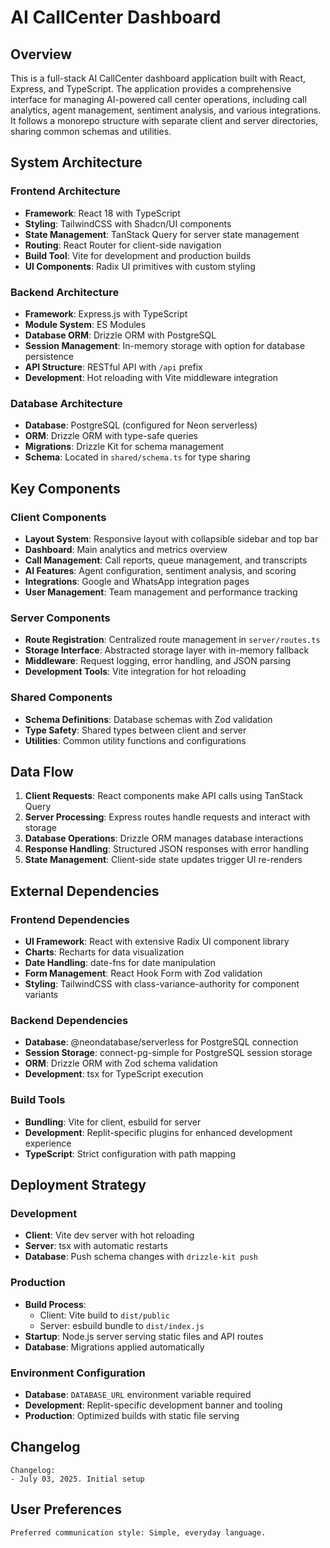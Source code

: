 # AI CallCenter Dashboard

## Overview

This is a full-stack AI CallCenter dashboard application built with React, Express, and TypeScript. The application provides a comprehensive interface for managing AI-powered call center operations, including call analytics, agent management, sentiment analysis, and various integrations. It follows a monorepo structure with separate client and server directories, sharing common schemas and utilities.

## System Architecture

### Frontend Architecture
- **Framework**: React 18 with TypeScript
- **Styling**: TailwindCSS with Shadcn/UI components
- **State Management**: TanStack Query for server state management
- **Routing**: React Router for client-side navigation
- **Build Tool**: Vite for development and production builds
- **UI Components**: Radix UI primitives with custom styling

### Backend Architecture
- **Framework**: Express.js with TypeScript
- **Module System**: ES Modules
- **Database ORM**: Drizzle ORM with PostgreSQL
- **Session Management**: In-memory storage with option for database persistence
- **API Structure**: RESTful API with `/api` prefix
- **Development**: Hot reloading with Vite middleware integration

### Database Architecture
- **Database**: PostgreSQL (configured for Neon serverless)
- **ORM**: Drizzle ORM with type-safe queries
- **Migrations**: Drizzle Kit for schema management
- **Schema**: Located in `shared/schema.ts` for type sharing

## Key Components

### Client Components
- **Layout System**: Responsive layout with collapsible sidebar and top bar
- **Dashboard**: Main analytics and metrics overview
- **Call Management**: Call reports, queue management, and transcripts
- **AI Features**: Agent configuration, sentiment analysis, and scoring
- **Integrations**: Google and WhatsApp integration pages
- **User Management**: Team management and performance tracking

### Server Components
- **Route Registration**: Centralized route management in `server/routes.ts`
- **Storage Interface**: Abstracted storage layer with in-memory fallback
- **Middleware**: Request logging, error handling, and JSON parsing
- **Development Tools**: Vite integration for hot reloading

### Shared Components
- **Schema Definitions**: Database schemas with Zod validation
- **Type Safety**: Shared types between client and server
- **Utilities**: Common utility functions and configurations

## Data Flow

1. **Client Requests**: React components make API calls using TanStack Query
2. **Server Processing**: Express routes handle requests and interact with storage
3. **Database Operations**: Drizzle ORM manages database interactions
4. **Response Handling**: Structured JSON responses with error handling
5. **State Management**: Client-side state updates trigger UI re-renders

## External Dependencies

### Frontend Dependencies
- **UI Framework**: React with extensive Radix UI component library
- **Charts**: Recharts for data visualization
- **Date Handling**: date-fns for date manipulation
- **Form Management**: React Hook Form with Zod validation
- **Styling**: TailwindCSS with class-variance-authority for component variants

### Backend Dependencies
- **Database**: @neondatabase/serverless for PostgreSQL connection
- **Session Storage**: connect-pg-simple for PostgreSQL session storage
- **ORM**: Drizzle ORM with Zod schema validation
- **Development**: tsx for TypeScript execution

### Build Tools
- **Bundling**: Vite for client, esbuild for server
- **Development**: Replit-specific plugins for enhanced development experience
- **TypeScript**: Strict configuration with path mapping

## Deployment Strategy

### Development
- **Client**: Vite dev server with hot reloading
- **Server**: tsx with automatic restarts
- **Database**: Push schema changes with `drizzle-kit push`

### Production
- **Build Process**: 
  - Client: Vite build to `dist/public`
  - Server: esbuild bundle to `dist/index.js`
- **Startup**: Node.js server serving static files and API routes
- **Database**: Migrations applied automatically

### Environment Configuration
- **Database**: `DATABASE_URL` environment variable required
- **Development**: Replit-specific development banner and tooling
- **Production**: Optimized builds with static file serving

## Changelog

```
Changelog:
- July 03, 2025. Initial setup
```

## User Preferences

```
Preferred communication style: Simple, everyday language.
```